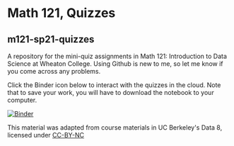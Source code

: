 # Math 121, Quizzes
## m121-sp21-quizzes
A repository for the mini-quiz assignments in Math 121: Introduction to Data Science at Wheaton College. Using Github is new to me, so let me know if you come across any problems.

Click the Binder icon below to interact with the quizzes in the cloud. Note that to save your work, you will have to download the notebook to your computer.

[![Binder](https://mybinder.org/badge_logo.svg)](https://mybinder.org/v2/gh/Peter-Jantsch/m121-sp21-lecture-demo-env/main?urlpath=git-pull%3Frepo%3Dhttps%253A%252F%252Fgithub.com%252FPeter-Jantsch%252Fm121-sp21-quizzes%26urlpath%3Dtree%252Fm121-sp21-quizzes%252Fquiz01%252Fquiz01.ipynb%26branch%3Dmain)

This material was adapted from course materials in UC Berkeley's Data 8, licensed under [CC-BY-NC](https://creativecommons.org/licenses/by-nc/2.0/)
